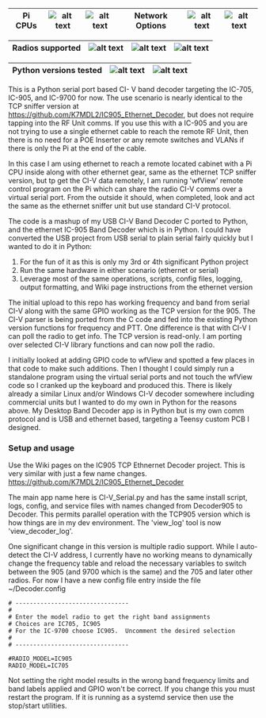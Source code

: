 
| Pi CPUs | ![alt text][Pi5B] | ![alt text][Pi4B] |    Network Options | ![alt text][POE++] | ![alt text][VLAN] |
| --- | --- | --- | --- | --- | --- |

| Radios supported | ![alt text][IC-905] | ![alt text][IC-705] | ![alt text][IC-9700] |
| --- | --- | --- | --- |

| Python versions tested | ![alt text][Python311] | ![alt text][Python312] | 
| --- | --- | --- |

[Pi5B]: https://img.shields.io/badge/-Pi%205B-purple "Pi 5B"
[Pi4B]: https://img.shields.io/badge/-Pi%204B-green "Pi 4B"
[Pi3B]: https://img.shields.io/badge/-Pi%203B-orange "Pi 3B"
[IC-905]: https://img.shields.io/badge/-IC--905-cyan "IC-905"
[IC-705]: https://img.shields.io/badge/-IC--705-cyan "IC-705"
[IC-9700]: https://img.shields.io/badge/-IC--9700-cyan "IC-9700"
[Python311]: https://img.shields.io/badge/-Python%203.11-red "Python311"
[Python312]: https://img.shields.io/badge/-Python%203.12-red "Python312"
[POE++]: https://img.shields.io/badge/-POE++-yellow "POE++"
[VLAN]: https://img.shields.io/badge/-VLAN-blue "VLAN"


This is a Python serial port based CI- V band decoder targeting the IC-705, IC-905, and IC-9700 for now.  The use scenario is nearly identical to the TCP sniffer version at https://github.com/K7MDL2/IC905_Ethernet_Decoder, but does not require tapping into the RF Unit comms.  If you use this with a IC-905 and you are not trying to use a single ethernet cable to reach the remote RF Unit, then there is no need for a POE Inserter or any remote switches and VLANs if there is only the Pi at the end of the cable.

In this case I am using ethernet to reach a remote located cabinet with a Pi CPU inside along with other ethernet gear, same as the ethernet TCP sniffer version, but tp get the CI-V data remotely, I am running 'wfView' remote control program on the Pi which can share the radio CI-V comms over a virtual serial port. From the outside it should, when completed, look and act the same as the ethernet sniffer unit but use standard CI-V protocol.

The code is a mashup of my USB CI-V Band Decoder C ported to Python, and the ethernet IC-905 Band Decoder which is in Python.  I could have converted the USB project from USB serial to plain serial fairly quickly but I wanted to do it in Python:
1. For the fun of it as this is only my 3rd or 4th significant Python project
2. Run the same hardware in either scenario (ethernet or serial) 
3. Leverage most of the same operations, scripts, config files, logging, output formatting, and Wiki page instructions from the ethernet version

The initial upload to this repo has working frequency and band from serial CI-V along with the same GPIO working as the TCP version for the 905.  The CI-V parser is being ported from the C code and fed into the existing Python version functions for frequency and PTT.  One difference is that with CI-V I can poll the radio to get info.  The TCP version is read-only.  I am porting over selected CI-V library functions and can now poll the radio.

I initially looked at adding GPIO code to wfView and spotted a few places in that code to make such additions.  Then I thought I could simply run a standalone program using the virtual serial ports and not touch the wfView code so I cranked up the keyboard and produced this.  There is likely already a similar Linux and/or Windows CI-V decoder somewhere including commercial units but I wanted to do my own in Python for the reasons above.   My Desktop Band Decoder app is in Python but is my own comm protocol and is USB and ethernet based, targeting a Teensy custom PCB I designed.


### Setup and usage

Use the Wiki pages on the IC905 TCP Ethnernet Decoder project.  This is very similar with just a few name changes.
https://github.com/K7MDL2/IC905_Ethernet_Decoder

The main app name here is CI-V_Serial.py and has the same install script, logs, config, and service files with names changed from Decoder905 to Decoder. 
 This permits parallel operation with the TCP905 version which is how things are in my dev environment.  The 'view_log' tool is now 'view_decoder_log'.

One significant change in this version is multiple radio support.  While I auto-detect the CI-V address, I currently have no working means to dynamically change the frequency table and reload the necessary variables to switch between the 905 (and 9700 which is the same) and the 705 and later other radios.  For now I have a new config file entry inside the file ~/Decoder.config

    # --------------------------------
    # 
    # Enter the model radio to get the right band assignments
    # Choices are IC705, IC905
    # For the IC-9700 choose IC905.  Uncomment the desired selection
    #
    # --------------------------------

    #RADIO_MODEL=IC905
    RADIO_MODEL=IC705

Not setting the right model results in the wrong band frequency limits and band labels applied and GPIO won't be correct.   If you change this you must restart the program.  If it is running as a systemd service then use the stop/start utilities.

